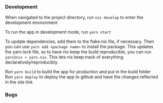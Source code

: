 ### Development
When navigated to the project directory, run `nix develop` to enter the development environment

To run the app in development mode, run `yarn start` 

To update dependencies, add them to the flake.nix file, if necessary. Then you can use `yarn add <package name>` to install the package.
This updates the yarn.lock file, so to have nix keep the build reproducible, you can run `yarn2nix > yarn.nix`. This lets nix keep track of everything declaratively/reproducibly. 

Run `yarn build` to build the app for production and put in the build folder
Run `yarn deploy` to deploy the app to github and have the changes reflected in the site link


### Bugs


